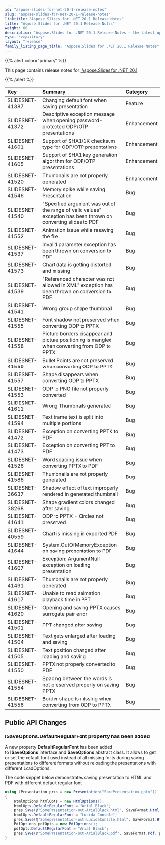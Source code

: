 ```yaml
---
id: "aspose-slides-for-net-20-1-release-notes"
slug: "aspose-slides-for-net-20-1-release-notes"
linktitle: "Aspose.Slides for .NET 20.1 Release Notes"
title: "Aspose.Slides for .NET 20.1 Release Notes"
weight: 60
description: "Aspose.Slides for .NET 20.1 Release Notes – the latest updates and fixes."
type: "repository"
layout: "release"
family_listing_page_title: "Aspose.Slides for .NET 20.1 Release Notes"
---
```


{{% alert color="primary" %}} 

This page contains release notes for [ Aspose.Slides for .NET 20.1](https://www.nuget.org/packages/Aspose.Slides.NET/)

{{% /alert %}} 

|**Key**|**Summary**|**Category**|
| :- | :- | :- |
|SLIDESNET-41387|Changing default font when saving presentation|Feature|
|SLIDESNET-41372|Descriptive exception message when opening password-protected ODP/OTP presentations|Enhancement|
|SLIDESNET-41601|Support of SHA1/1K checksum type for ODP/OTP presentations|Enhancement|
|SLIDESNET-41605|Support of SHA1 key generation algorithm for ODP/OTP presentations|Enhancement|
|SLIDESNET-41520|Thumbnails are not properly generated|Enhancement|
|SLIDESNET-41546|Memory spike while saving Presentation|Bug|
|SLIDESNET-41540|"Specified argument was out of the range of valid values" exception has been thrown on converting slides to PDF|Bug|
|SLIDESNET-41552|Animation issue while resaving the file|Bug|
|SLIDESNET-41537|Invalid parameter exception has been thrown on conversion to PDF|Bug|
|SLIDESNET-41573|Chart data is getting distorted and missing|Bug|
|SLIDESNET-41539|"Referenced character was not allowed in XML" exception has been thrown on conversion to PDF|Bug|
|SLIDESNET-41541|Wrong group shape thumbnail|Bug|
|SLIDESNET-41555|Font shadow not preserved when converting ODP to PPTX|Bug|
|SLIDESNET-41558|Picture borders disappear and picture positioning is mangled when converting from ODP to PPTX|Bug|
|SLIDESNET-41559|Bullet Points are not preserved when converting ODP to PPTX|Bug|
|SLIDESNET-41557|Shape disappears when converting ODP to PPTX|Bug|
|SLIDESNET-41553|ODP to PNG file not properly converted|Bug|
|SLIDESNET-41611|Wrong Thumbnails generated|Bug|
|SLIDESNET-41594|Text frame text is split into multiple portions|Bug|
|SLIDESNET-41472|Exception on converting PPTX to PDF|Bug|
|SLIDESNET-41473|Exception on converting PPT to PDF|Bug|
|SLIDESNET-41526|Word spacing issue when converting PPTX to PDF|Bug|
|SLIDESNET-41586|Thumbnails are not properly generated|Bug|
|SLIDESNET-36637|Shadow effect of text improperly rendered in generated thumbnail|Bug|
|SLIDESNET-38268|Shape gradient colors changed after saving|Bug|
|SLIDESNET-41641|ODP to PPTX - Circles not preserved|Bug|
|SLIDESNET-40559|Chart is missing in exported PDF|Bug|
|SLIDESNET-41644|System.OutOfMemoryException on saving presentation to PDF|Bug|
|SLIDESNET-41607|Exception: ArgumentNull exception on loading presentation|Bug|
|SLIDESNET-41491|Thumbnails are not properly generated|Bug|
|SLIDESNET-41617|Unable to read animation playback time in PPT|Bug|
|SLIDESNET-41620|Opening and saving PPTX causes surrogate pair error|Bug|
|SLIDESNET-41501|PPT changed after saving|Bug|
|SLIDESNET-41504|Text gets enlarged after loading and saving|Bug|
|SLIDESNET-41505|Text position changed after loading and saving|Bug|
|SLIDESNET-41550|PPTX not properly converted to PDF|Bug|
|SLIDESNET-41554|Spacing between the words is not preserved properly on saving PPTX|Bug|
|SLIDESNET-41556|Border shape is missing when converting from ODP to PPTX|Bug|
## **Public API Changes**
### **ISaveOptions.DefaultRegularFont property has been added**
A new property **DefaultRegularFont** has been added to **ISaveOptions** interface and **SaveOptions** abstract class.
It allows to get or set the default font used instead of all missing fonts during saving presentations to different formats without reloading the presentations with different LoadOptions.

The code snippet below demonstrates saving presentation to HTML and PDF with different default regular font.

``` csharp
using (Presentation pres = new Presentation("SomePresentation.pptx"))
{
	HtmlOptions htmlOpts = new HtmlOptions();
	htmlOpts.DefaultRegularFont = "Arial Black";
	pres.Save(@"SomePresentation-out-ArialBlack.html", SaveFormat.Html, htmlOpts);
	htmlOpts.DefaultRegularFont = "Lucida Console";
	pres.Save(@"Somepresentation-out-LucidaConsole.html", SaveFormat.Html, htmlOpts);
	PdfOptions pdfOpts = new PdfOptions();
	pdfOpts.DefaultRegularFont = "Arial Black";
	pres.Save(@"SomePresentation-out-ArialBlack.pdf", SaveFormat.Pdf, pdfOpts);
}
``` 



